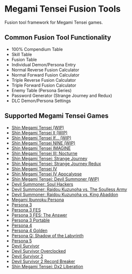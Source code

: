# Megami Tensei Fusion Tools

Fusion tool framework for Megami Tensei games.

## Common Fusion Tool Functionality

* 100% Compendium Table
* Skill Table
* Fusion Table
* Individual Demon/Persona Entry
* Normal Reverse Fusion Calculator
* Normal Forward Fusion Calculator
* Triple Reverse Fusion Calculator
* Triple Forward Fusion Calculator
* Enemy Table (Persona Series)
* Password Generator (Strange Journey and Redux)
* DLC Demon/Persona Settings

## Supported Megami Tensei Games

* [Shin Megami Tensei (WIP)](https://aqiu384.github.io/megaten-fusion-tool/smt1)
* [Shin Megami Tensei II (WIP)](https://aqiu384.github.io/megaten-fusion-tool/smt2)
* [Shin Megami Tensei If... (WIP)](https://aqiu384.github.io/megaten-fusion-tool/smtif)
* [Shin Megami Tensei NINE (WIP)](https://aqiu384.github.io/megaten-fusion-tool/smt9)
* [Shin Megami Tensei IMAGINE](https://aqiu384.github.io/megaten-fusion-tool/smtim)
* [Shin Megami Tensei III: Nocturne](https://aqiu384.github.io/megaten-fusion-tool/smt3)
* [Shin Megami Tensei: Strange Journey](https://aqiu384.github.io/megaten-fusion-tool/smtsj)
* [Shin Megami Tensei: Strange Journey Redux](https://aqiu384.github.io/megaten-fusion-tool/smtdsj)
* [Shin Megami Tensei IV](https://aqiu384.github.io/megaten-fusion-tool/smt4)
* [Shin Megami Tensei IV Apocalypse](https://aqiu384.github.io/megaten-fusion-tool/smt4f)
* [Shin Megami Tensei: Devil Summoner (WIP)](https://aqiu384.github.io/megaten-fusion-tool/dsum)
* [Devil Summoner: Soul Hackers](https://aqiu384.github.io/megaten-fusion-tool/dssh)
* [Devil Summoner: Raidou Kuzunoha vs. The Soulless Army](https://aqiu384.github.io/megaten-fusion-tool/krch)
* [Devil Summoner: Raidou Kuzunoha vs. King Abaddon](https://aqiu384.github.io/megaten-fusion-tool/krao)
* [Megami Ibunroku Persona](https://aqiu384.github.io/megaten-fusion-tool/mib)
* [Persona 3](https://aqiu384.github.io/megaten-fusion-tool/p3)
* [Persona 3 FES](https://aqiu384.github.io/megaten-fusion-tool/p3fes)
* [Persona 3 FES: The Answer](https://aqiu384.github.io/megaten-fusion-tool/p3aeg)
* [Persona 3 Portable](https://aqiu384.github.io/megaten-fusion-tool/p3p)
* [Persona 4](https://aqiu384.github.io/megaten-fusion-tool/p4)
* [Persona 4 Golden](https://aqiu384.github.io/megaten-fusion-tool/p4g)
* [Persona Q: Shadow of the Labyrinth](https://aqiu384.github.io/megaten-fusion-tool/pq)
* [Persona 5](https://aqiu384.github.io/megaten-fusion-tool/p5)
* [Devil Survivor](https://aqiu384.github.io/megaten-fusion-tool/ds1)
* [Devil Survivor Overclocked](https://aqiu384.github.io/megaten-fusion-tool/dso)
* [Devil Survivor 2](https://aqiu384.github.io/megaten-fusion-tool/ds2)
* [Devil Survivor 2 Record Breaker](https://aqiu384.github.io/megaten-fusion-tool/ds2br)
* [Shin Megami Tensei: Dx2 Liberation](https://aqiu384.github.io/megaten-fusion-tool/dx2)
